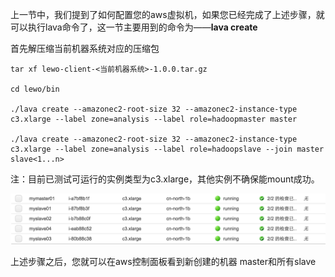 ---
---

上一节中，我们提到了如何配置您的aws虚拟机，如果您已经完成了上述步骤，就可以执行lava命令了，这一节主要用到的命令为——**lava create**

首先解压缩当前机器系统对应的压缩包
	
	tar xf lewo-client-<当前机器系统>-1.0.0.tar.gz
	
	cd lewo/bin

	./lava create --amazonec2-root-size 32 --amazonec2-instance-type c3.xlarge --label zone=analysis --label role=hadoopmaster master
	
	./lava create --amazonec2-root-size 32 --amazonec2-instance-type c3.xlarge --label zone=analysis --label role=hadoopslave --join master slave<1...n>
	
注：目前已测试可运行的实例类型为c3.xlarge，其他实例不确保能mount成功。
	
![12](/images/docs/12.png)
	
上述步骤之后，您就可以在aws控制面板看到新创建的机器 master和所有slave


